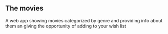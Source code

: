 ## The movies

A web app showing movies categorized by genre and providing info about them an giving the opportunity of adding to your wish list
